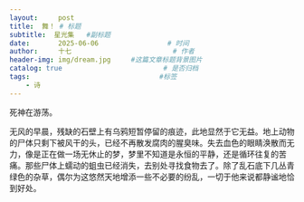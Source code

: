 ```yaml
---
layout:     post                       
title:  舞！ # 标题
subtitle:  星光集   #副标题
date:       2025-06-06                 # 时间
author:     十七                         # 作者
header-img: img/dream.jpg     #这篇文章标题背景图片
catalog: true                         # 是否归档
tags:                                #标签
    - 诗
---
```

死神在游荡。

无风的早晨，残缺的石壁上有乌鸦短暂停留的痕迹，此地显然于它无益。地上动物的尸体只剩下被风干的头，已经不再散发腐肉的腥臭味。失去血色的眼睛涣散而无力，像是正在做一场无休止的梦，梦里不知道是永恒的平静，还是循环往复的苦痛。那些尸体上蠕动的蛆虫已经消失，去别处寻找食物去了。除了乱石底下几丛青绿色的杂草，偶尔为这悠然天地增添一些不必要的纷乱，一切于他来说都静谧地恰到好处。
